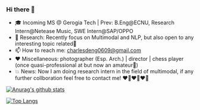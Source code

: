 ### Hi there 👋 

- 🎓 Incoming MS @ Gerogia Tech | Prev: B.Eng@ECNU, Research Intern@Netease Music, SWE Intern@SAP/OPPO 
- 📜 Research: Recently focus on Multimodal and NLP, but also open to any interesting topic related🙈
- 📫 How to reach me: charlesdeng0609@gmail.com 
- ❤️ Miscellaneous: photographer (Esp. Arch.) | director | chess player (once quasi-professional at but now an amateur👻)
- 💥 News: Now I am doing research intern in the field of multimodal, if any further collboration feel free to contact me! ❤️‍🔥❤️‍🔥❤️‍🔥


[![Anurag's github stats](https://github-readme-stats.vercel.app/api?username=CharlesDDDD&count_private=true&show_icons=true&theme=algolia)](https://github.com/anuraghazra/github-readme-stats)
<!--
**CharlesDDDD/CharlesDDDD** is a ✨ _special_ ✨ repository because its `README.md` (this file) appears on your GitHub profile.

Here are some ideas to get you started:

- 🔭 I’m currently working on ...
- 🌱 I’m currently learning 
- 👯 I’m looking to collaborate on ...
- 🤔 I’m looking for help with ...
- 💬 Ask me about ...
- 📫 How to reach me: 
- 😄 Pronouns: ...
- ⚡ Fun fact: ...
-->
[![Top Langs](https://github-readme-stats.vercel.app/api/top-langs/?username=CharlesDDDD&theme=algolia&layout=compact)](https://github.com/anuraghazra/github-readme-stats)

